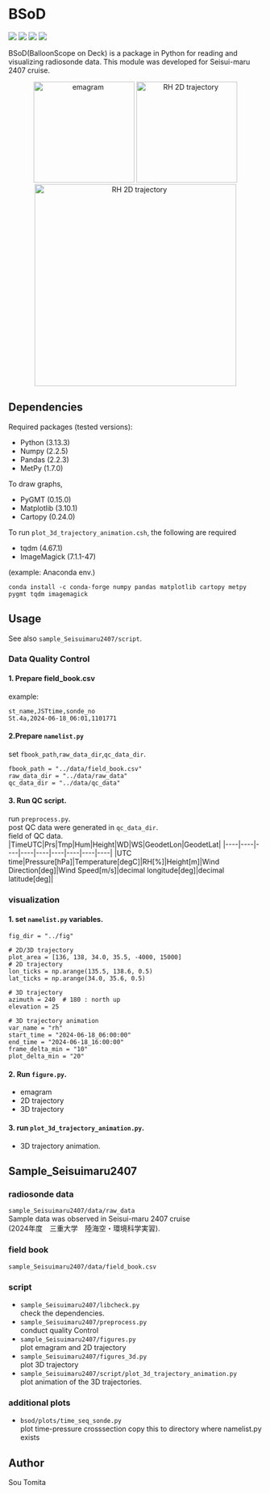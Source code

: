 # BSoD
<p>
<img src="https://img.shields.io/github/license/sotomita/bsod">
<img src="https://img.shields.io/github/languages/code-size/sotomita/bsod">
<img src="https://img.shields.io/github/downloads/sotomita/bsod/total">
<img src="https://img.shields.io/badge/-Python-gray.svg?logo=Python">
</p>
BSoD(BalloonScope on Deck) is a package in Python for reading and visualizing radiosonde data.  
This module was developed for Seisui-maru 2407 cruise.

<p align="center">
<img src="./fig/emagram.png" alt="emagram" width="200"/>
<img src="./fig/trj_2d_rh.png" alt="RH 2D trajectory" width="200"/><br>
<img src="./fig/trj_3d_animation_rh.gif" alt="RH 2D trajectory" width="400"/>
</p>

## Dependencies
Required packages (tested versions):
- Python (3.13.3)
- Numpy (2.2.5)
- Pandas (2.2.3)
- MetPy (1.7.0)


To draw graphs,
- PyGMT (0.15.0)
- Matplotlib (3.10.1)
- Cartopy (0.24.0)

To run ```plot_3d_trajectory_animation.csh```, the following are required
- tqdm (4.67.1)
- ImageMagick  (7.1.1-47)
  
(example: Anaconda env.)
```
conda install -c conda-forge numpy pandas matplotlib cartopy metpy pygmt tqdm imagemagick
```   
## Usage
See also ```sample_Seisuimaru2407/script```.  
### Data Quality Control
#### 1. Prepare field_book.csv   
example:  
```
st_name,JSTtime,sonde_no
St.4a,2024-06-18_06:01,1101771
```
#### 2.Prepare ```namelist.py```
set ```fbook_path```,```raw_data_dir```,```qc_data_dir```.  
```
fbook_path = "../data/field_book.csv"
raw_data_dir = "../data/raw_data"
qc_data_dir = "../data/qc_data"
```
#### 3. Run QC script.
run ```preprocess.py```.  
post QC data were generated in ```qc_data_dir```.  
field of QC data.  
|TimeUTC|Prs|Tmp|Hum|Height|WD|WS|GeodetLon|GeodetLat|
|----|----|----|----|----|----|----|----|----|
|UTC time|Pressure[hPa]|Temperature[degC]|RH[%]|Height[m]|Wind Direction[deg]|Wind Speed[m/s]|decimal longitude[deg]|decimal latitude[deg]|
### visualization
#### 1. set ```namelist.py``` variables.  
```
fig_dir = "../fig"

# 2D/3D trajectory
plot_area = [136, 138, 34.0, 35.5, -4000, 15000]
# 2D trajectory
lon_ticks = np.arange(135.5, 138.6, 0.5)
lat_ticks = np.arange(34.0, 35.6, 0.5)

# 3D trajectory
azimuth = 240  # 180 : north up
elevation = 25

# 3D trajectory animation
var_name = "rh"
start_time = "2024-06-18_06:00:00"
end_time = "2024-06-18_16:00:00"
frame_delta_min = "10"
plot_delta_min = "20"
```
#### 2. Run ```figure.py```.
- emagram
- 2D trajectory
- 3D trajectory

#### 3. run ```plot_3d_trajectory_animation.py```.
- 3D trajectory animation.  

## Sample_Seisuimaru2407
### radiosonde data  
```sample_Seisuimaru2407/data/raw_data```  
Sample data was observed in Seisui-maru 2407 cruise  
(2024年度　三重大学　陸海空・環境科学実習).  
### field book 
```sample_Seisuimaru2407/data/field_book.csv```   
### script
- ```sample_Seisuimaru2407/libcheck.py```  
check the dependencies.
- ```sample_Seisuimaru2407/preprocess.py```  
conduct quality Control
- ```sample_Seisuimaru2407/figures.py```  
plot emagram and 2D trajectory
- ```sample_Seisuimaru2407/figures_3d.py```  
plot 3D trajectory
- ```sample_Seisuimaru2407/script/plot_3d_trajectory_animation.py```   
plot animation of the 3D trajectories.
### additional plots
- ```bsod/plots/time_seq_sonde.py```  
plot time-pressure crosssection
copy this to directory where namelist.py exists

## Author
Sou Tomita

